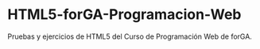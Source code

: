 # HTML5-forGA-Programacion-Web
Pruebas y ejercicios de HTML5 del Curso de Programación Web de forGA.
